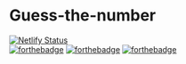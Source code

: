 # Guess-the-number
[![Netlify Status](https://api.netlify.com/api/v1/badges/8b141cb6-6e61-4cc1-8555-b6f51afcaf16/deploy-status)](https://app.netlify.com/sites/guess-the-number-1-20/deploys)
<br>[![forthebadge](https://forthebadge.com/images/badges/uses-html.svg)](https://forthebadge.com)
[![forthebadge](https://forthebadge.com/images/badges/made-with-javascript.svg)](https://forthebadge.com)
[![forthebadge](https://forthebadge.com/images/badges/uses-css.svg)](https://forthebadge.com)
